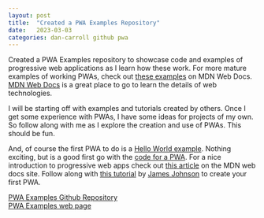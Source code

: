 ```yaml
---
layout: post
title:  "Created a PWA Examples Repository"
date:   2023-03-03
categories: dan-carroll github pwa
---
```


Created a PWA Examples repository to showcase code and examples of progressive web applications as I learn how these work. For more mature examples of working PWAs, check out [these examples](https://github.com/mdn/pwa-examples) on MDN Web Docs. [MDN Web Docs](https://github.com/mdn) is a great place to go to learn the details of web technologies.

I will be starting off with examples and tutorials created by others. Once I get some experience with PWAs, I have some ideas for projects of my own. So follow along with me as I explore the creation and use of PWAs. This should be fun.

And, of course the first PWA to do is a [Hello World example](https://dan-carroll.github.io/pwa-examples/hello-pwa/). Nothing exciting, but is a good first go with the [code for a PWA](https://github.com/dan-carroll/pwa-examples/tree/main/hello-pwa). For a nice introduction to progressive web apps check out [this article](https://developer.mozilla.org/en-US/docs/Web/Progressive_web_apps/Tutorials/js13kGames/Introduction) on the MDN web docs site. Follow along with [this tutorial](https://medium.com/james-johnson/a-simple-progressive-web-app-tutorial-f9708e5f2605) by [James Johnson](https://github.com/jamesjohnson280/hello-pwa) to create your first PWA.

[PWA Examples Github Repository](https://github.com/dan-carroll/pwa-examples)   
[PWA Examples web page](https://dan-carroll.github.io/pwa-examples/)   
